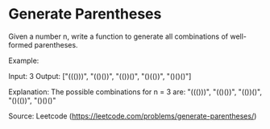 # Generate Parentheses

Given a number n, write a function to generate all combinations of well-formed parentheses.

Example:

Input: 3
Output: ["((()))", "(()())", "(())()", "()(())", "()()()"]

Explanation:
The possible combinations for n = 3 are:
"((()))",
"(()())",
"(())()",
"()(())",
"()()()"

Source: Leetcode (https://leetcode.com/problems/generate-parentheses/)